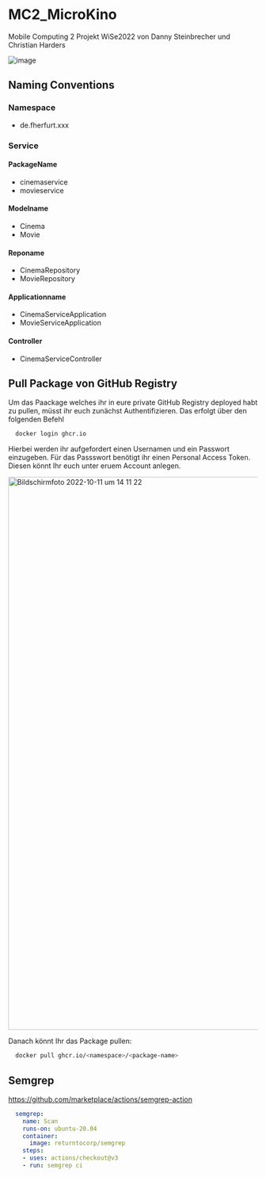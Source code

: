 # MC2_MicroKino
Mobile Computing 2 Projekt WiSe2022 von Danny Steinbrecher und Christian Harders

<img  alt="image" src="https://user-images.githubusercontent.com/46423967/200379177-404b01a7-8d8a-4de7-8753-7dd601050fed.png">


## Naming Conventions

### Namespace
- de.fherfurt.xxx

### Service
#### PackageName
- cinemaservice
- movieservice

#### Modelname
- Cinema
- Movie

#### Reponame
- CinemaRepository
- MovieRepository

#### Applicationname
- CinemaServiceApplication
- MovieServiceApplication

#### Controller
- CinemaServiceController





## Pull Package von GitHub Registry
Um das Paackage welches ihr in eure private GitHub Registry deployed habt zu pullen, müsst ihr euch zunächst Authentifizieren. Das erfolgt über den folgenden Befehl

``` bash
  docker login ghcr.io
```

Hierbei werden ihr aufgefordert einen Usernamen und ein Passwort einzugeben. Für das Passswort benötigt ihr einen Personal Access Token. Diesen könnt Ihr euch unter eruem Account anlegen.


<img width="1117" alt="Bildschirmfoto 2022-10-11 um 14 11 22" src="https://user-images.githubusercontent.com/46423967/195088292-d74ce8ed-251d-4513-8f2f-db2f6e3d99b4.png">

Danach könnt Ihr das Package pullen:

``` bash
  docker pull ghcr.io/<namespace>/<package-name>
```

## Semgrep
https://github.com/marketplace/actions/semgrep-action

``` yaml
  semgrep:
    name: Scan
    runs-on: ubuntu-20.04
    container:
      image: returntocorp/semgrep
    steps:
    - uses: actions/checkout@v3
    - run: semgrep ci
 ```
